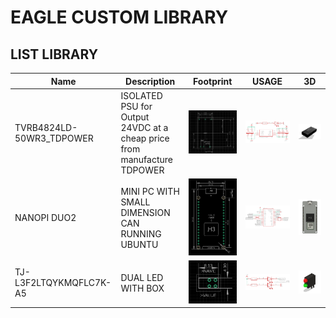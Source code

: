 # EAGLE CUSTOM LIBRARY

## LIST LIBRARY
Name | Description | Footprint | USAGE | 3D
---- | ----------- | ------- | ------- | -------
TVRB4824LD-50WR3_TDPOWER | ISOLATED PSU for Output 24VDC at a cheap price from manufacture TDPOWER | <img src="DOC/TVRB4824LD-50WR3_FOOTPRINT.png"> | <img src="DOC/TVRB4824LD-50WR3_EXAMPLE.png">  | <img src="DOC/TVRB4824LV-50WR3_3D.png">
NANOPI DUO2 | MINI PC WITH SMALL DIMENSION CAN RUNNING UBUNTU | <img src="DOC/NANOPI-DUO2_FOOTPRINT.png"> | <img src="DOC/NANOPI-DUO2_EXAMPLE.png">  | <img src="DOC/NANOPI-DUO2_3D.png">
TJ-L3F2LTQYKMQFLC7K-A5 | DUAL LED WITH BOX | <img src="DOC/TJ-L3F2LTQYKMQFLC7K-A5_FOOTPRINT.png"> | <img src="DOC/TJ-L3F2LTQYKMQFLC7K-A5_EXAMPLE.png">  | <img src="DOC/TJ-L3F2LTQYKMQFLC7K-A5_3D.png">